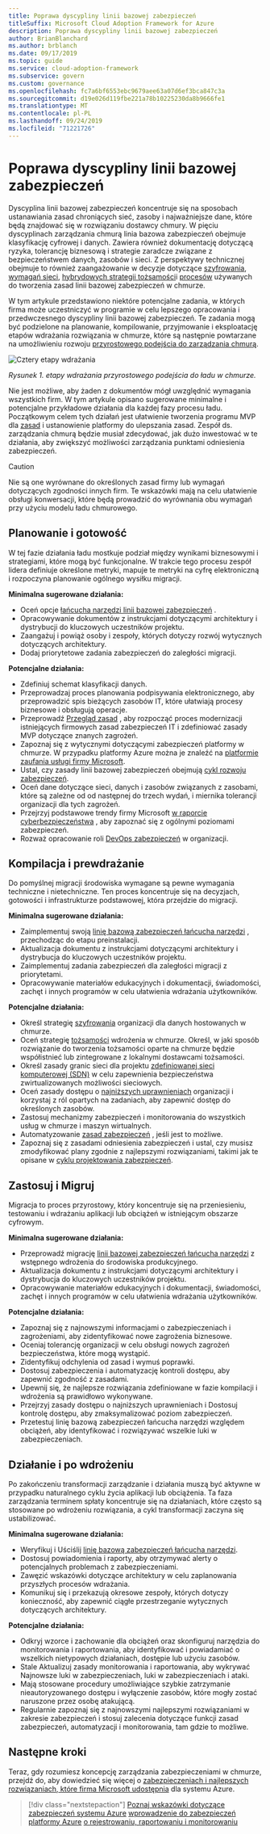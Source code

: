 ```yaml
---
title: Poprawa dyscypliny linii bazowej zabezpieczeń
titleSuffix: Microsoft Cloud Adoption Framework for Azure
description: Poprawa dyscypliny linii bazowej zabezpieczeń
author: BrianBlanchard
ms.author: brblanch
ms.date: 09/17/2019
ms.topic: guide
ms.service: cloud-adoption-framework
ms.subservice: govern
ms.custom: governance
ms.openlocfilehash: fc7a6bf6553ebc9679aee63a07d6ef3bca847c3a
ms.sourcegitcommit: d19e026d119fbe221a78b10225230da8b9666fe1
ms.translationtype: MT
ms.contentlocale: pl-PL
ms.lasthandoff: 09/24/2019
ms.locfileid: "71221726"
---
```

# <a name="security-baseline-discipline-improvement"></a>Poprawa dyscypliny linii bazowej zabezpieczeń

Dyscyplina linii bazowej zabezpieczeń koncentruje się na sposobach ustanawiania zasad chroniących sieć, zasoby i najważniejsze dane, które będą znajdować się w rozwiązaniu dostawcy chmury. W pięciu dyscyplinach zarządzania chmurą linia bazowa zabezpieczeń obejmuje klasyfikację cyfrowej i danych. Zawiera również dokumentację dotyczącą ryzyka, tolerancję biznesową i strategie zaradcze związane z bezpieczeństwem danych, zasobów i sieci. Z perspektywy technicznej obejmuje to również zaangażowanie w decyzje dotyczące [szyfrowania](../../decision-guides/encryption/index.md), [wymagań sieci](../../decision-guides/software-defined-network/index.md), [hybrydowych strategii tożsamości](../../decision-guides/identity/index.md)i [procesów](./compliance-processes.md) używanych do tworzenia zasad linii bazowej zabezpieczeń w chmurze.

W tym artykule przedstawiono niektóre potencjalne zadania, w których firma może uczestniczyć w programie w celu lepszego opracowania i przedwczesnego dyscypliny linii bazowej zabezpieczeń. Te zadania mogą być podzielone na planowanie, kompilowanie, przyjmowanie i eksploatację etapów wdrażania rozwiązania w chmurze, które są następnie powtarzane na umożliwieniu rozwoju [przyrostowego podejścia do zarządzania chmurą](../guides/index.md#an-incremental-approach-to-cloud-governance).

![Cztery etapy wdrażania](../../_images/govern/adoption-phases.png)

*Rysunek 1. etapy wdrażania przyrostowego podejścia do ładu w chmurze.*

Nie jest możliwe, aby żaden z dokumentów mógł uwzględnić wymagania wszystkich firm. W tym artykule opisano sugerowane minimalne i potencjalne przykładowe działania dla każdej fazy procesu ładu. Początkowym celem tych działań jest ułatwienie tworzenia programu MVP dla [zasad](../guides/index.md#an-incremental-approach-to-cloud-governance) i ustanowienie platformy do ulepszania zasad. Zespół ds. zarządzania chmurą będzie musiał zdecydować, jak dużo inwestować w te działania, aby zwiększyć możliwości zarządzania punktami odniesienia zabezpieczeń.

> [!CAUTION]
> Nie są one wyrównane do określonych zasad firmy lub wymagań dotyczących zgodności innych firm. Te wskazówki mają na celu ułatwienie obsługi konwersacji, które będą prowadzić do wyrównania obu wymagań przy użyciu modelu ładu chmurowego.

## <a name="planning-and-readiness"></a>Planowanie i gotowość

W tej fazie działania ładu mostkuje podział między wynikami biznesowymi i strategiami, które mogą być funkcjonalne. W trakcie tego procesu zespół lidera definiuje określone metryki, mapuje te metryki na cyfrę elektroniczną i rozpoczyna planowanie ogólnego wysiłku migracji.

**Minimalna sugerowane działania:**

- Oceń opcje [łańcucha narzędzi linii bazowej zabezpieczeń](./toolchain.md) .
- Opracowywanie dokumentów z instrukcjami dotyczącymi architektury i dystrybucji do kluczowych uczestników projektu.
- Zaangażuj i powiąż osoby i zespoły, których dotyczy rozwój wytycznych dotyczących architektury.
- Dodaj priorytetowe zadania zabezpieczeń do zaległości migracji.

**Potencjalne działania:**

- Zdefiniuj schemat klasyfikacji danych.
- Przeprowadzaj proces planowania podpisywania elektronicznego, aby przeprowadzić spis bieżących zasobów IT, które ułatwiają procesy biznesowe i obsługują operacje.
- Przeprowadź [Przegląd zasad](../../govern/policy-compliance/cloud-policy-review.md) , aby rozpocząć proces modernizacji istniejących firmowych zasad zabezpieczeń IT i zdefiniować zasady MVP dotyczące znanych zagrożeń.
- Zapoznaj się z wytycznymi dotyczącymi zabezpieczeń platformy w chmurze. W przypadku platformy Azure można je znaleźć na [platformie zaufania usługi firmy Microsoft](https://www.microsoft.com/trustcenter/stp/default.aspx).
- Ustal, czy zasady linii bazowej zabezpieczeń obejmują [cykl rozwoju zabezpieczeń](https://www.microsoft.com/securityengineering/sdl).
- Oceń dane dotyczące sieci, danych i zasobów związanych z zasobami, które są zależne od od następnej do trzech wydań, i miernika tolerancji organizacji dla tych zagrożeń.
- Przejrzyj podstawowe trendy firmy Microsoft [w raporcie cyberbezpieczeństwa](https://www.microsoft.com/security/operations/security-intelligence-report) , aby zapoznać się z ogólnymi poziomami zabezpieczeń.
- Rozważ opracowanie roli [DevOps zabezpieczeń](https://www.microsoft.com/en-us/securityengineering/devsecops) w organizacji.

<!-- "en-us" location is required for the URL above. -->

## <a name="build-and-predeployment"></a>Kompilacja i prewdrażanie

Do pomyślnej migracji środowiska wymagane są pewne wymagania techniczne i nietechniczne. Ten proces koncentruje się na decyzjach, gotowości i infrastrukturze podstawowej, która przejdzie do migracji.

**Minimalna sugerowane działania:**

- Zaimplementuj swoją [linię bazową zabezpieczeń łańcucha narzędzi](./toolchain.md) , przechodząc do etapu preinstalacji.
- Aktualizacja dokumentu z instrukcjami dotyczącymi architektury i dystrybucja do kluczowych uczestników projektu.
- Zaimplementuj zadania zabezpieczeń dla zaległości migracji z priorytetami.
- Opracowywanie materiałów edukacyjnych i dokumentacji, świadomości, zachęt i innych programów w celu ułatwienia wdrażania użytkowników.

**Potencjalne działania:**

- Określ strategię [szyfrowania](../../decision-guides/encryption/index.md) organizacji dla danych hostowanych w chmurze.
- Oceń strategię [tożsamości](../../decision-guides/identity/index.md) wdrożenia w chmurze. Określ, w jaki sposób rozwiązanie do tworzenia tożsamości oparte na chmurze będzie współistnieć lub zintegrowane z lokalnymi dostawcami tożsamości.
- Określ zasady granic sieci dla projektu [zdefiniowanej sieci komputerowej (SDN)](../../decision-guides/software-defined-network/index.md) w celu zapewnienia bezpieczeństwa zwirtualizowanych możliwości sieciowych.
- Oceń zasady dostępu o [najniższych uprawnieniach](https://docs.microsoft.com/azure/active-directory/users-groups-roles/roles-delegate-by-task) organizacji i korzystaj z ról opartych na zadaniach, aby zapewnić dostęp do określonych zasobów.
- Zastosuj mechanizmy zabezpieczeń i monitorowania do wszystkich usług w chmurze i maszyn wirtualnych.
- Automatyzowanie [zasad zabezpieczeń](../../decision-guides/policy-enforcement/index.md) , jeśli jest to możliwe.
- Zapoznaj się z zasadami odniesienia zabezpieczeń i ustal, czy musisz zmodyfikować plany zgodnie z najlepszymi rozwiązaniami, takimi jak te opisane w [cyklu projektowania zabezpieczeń](https://www.microsoft.com/securityengineering/sdl).

## <a name="adopt-and-migrate"></a>Zastosuj i Migruj

Migracja to proces przyrostowy, który koncentruje się na przeniesieniu, testowaniu i wdrażaniu aplikacji lub obciążeń w istniejącym obszarze cyfrowym.

**Minimalna sugerowane działania:**

- Przeprowadź migrację [linii bazowej zabezpieczeń łańcucha narzędzi](./toolchain.md) z wstępnego wdrożenia do środowiska produkcyjnego.
- Aktualizacja dokumentu z instrukcjami dotyczącymi architektury i dystrybucja do kluczowych uczestników projektu.
- Opracowywanie materiałów edukacyjnych i dokumentacji, świadomości, zachęt i innych programów w celu ułatwienia wdrażania użytkowników.

**Potencjalne działania:**

- Zapoznaj się z najnowszymi informacjami o zabezpieczeniach i zagrożeniami, aby zidentyfikować nowe zagrożenia biznesowe.
- Oceniaj tolerancję organizacji w celu obsługi nowych zagrożeń bezpieczeństwa, które mogą wystąpić.
- Zidentyfikuj odchylenia od zasad i wymuś poprawki.
- Dostosuj zabezpieczenia i automatyzację kontroli dostępu, aby zapewnić zgodność z zasadami.
- Upewnij się, że najlepsze rozwiązania zdefiniowane w fazie kompilacji i wdrożenia są prawidłowo wykonywane.
- Przejrzyj zasady dostępu o najniższych uprawnieniach i Dostosuj kontrolę dostępu, aby zmaksymalizować poziom zabezpieczeń.
- Przetestuj linię bazową zabezpieczeń łańcucha narzędzi względem obciążeń, aby identyfikować i rozwiązywać wszelkie luki w zabezpieczeniach.

## <a name="operate-and-post-implementation"></a>Działanie i po wdrożeniu

Po zakończeniu transformacji zarządzanie i działania muszą być aktywne w przypadku naturalnego cyklu życia aplikacji lub obciążenia. Ta faza zarządzania terminem spłaty koncentruje się na działaniach, które często są stosowane po wdrożeniu rozwiązania, a cykl transformacji zaczyna się ustabilizować.

**Minimalna sugerowane działania:**

- Weryfikuj i Uściślij [linię bazową zabezpieczeń łańcucha narzędzi](./toolchain.md).
- Dostosuj powiadomienia i raporty, aby otrzymywać alerty o potencjalnych problemach z zabezpieczeniami.
- Zawęzić wskazówki dotyczące architektury w celu zaplanowania przyszłych procesów wdrażania.
- Komunikuj się i przekazują okresowe zespoły, których dotyczy konieczność, aby zapewnić ciągłe przestrzeganie wytycznych dotyczących architektury.

**Potencjalne działania:**

- Odkryj wzorce i zachowanie dla obciążeń oraz skonfiguruj narzędzia do monitorowania i raportowania, aby identyfikować i powiadamiać o wszelkich nietypowych działaniach, dostępie lub użyciu zasobów.
- Stale Aktualizuj zasady monitorowania i raportowania, aby wykrywać Najnowsze luki w zabezpieczeniach, luki w zabezpieczeniach i ataki.
- Mają stosowane procedury umożliwiające szybkie zatrzymanie nieautoryzowanego dostępu i wyłączenie zasobów, które mogły zostać naruszone przez osobę atakującą.
- Regularnie zapoznaj się z najnowszymi najlepszymi rozwiązaniami w zakresie zabezpieczeń i stosuj zalecenia dotyczące funkcji zasad zabezpieczeń, automatyzacji i monitorowania, tam gdzie to możliwe.

## <a name="next-steps"></a>Następne kroki

Teraz, gdy rozumiesz koncepcję zarządzania zabezpieczeniami w chmurze, przejdź do, aby dowiedzieć się więcej o [zabezpieczeniach i najlepszych rozwiązaniach, które firma Microsoft udostępnia](./azure-security-guidance.md) dla systemu Azure.

> [!div class="nextstepaction"]
> [Poznaj wskazówki dotyczące zabezpieczeń systemu Azure](./azure-security-guidance.md)
> [wprowadzenie do zabezpieczeń platformy Azure](https://docs.microsoft.com/azure/security/azure-security)
> [o rejestrowaniu, raportowaniu i monitorowaniu](../../decision-guides/logging-and-reporting/index.md)
